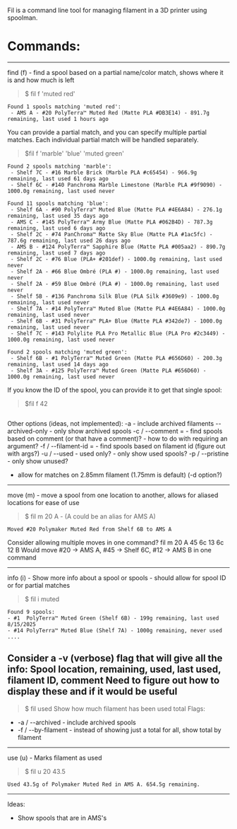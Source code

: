 Fil is a command line tool for managing filament in a 3D printer using spoolman.

# Commands:

---

find (f) - find a spool based on a partial name/color match, shows where it is and how much is left

> $ fil f 'muted red'
```
Found 1 spools matching 'muted red':
 - AMS A - #20 PolyTerra™ Muted Red (Matte PLA #DB3E14) - 891.7g remaining, last used 1 hours ago
```
You can provide a partial match, and you can specify multiple partial matches. Each individual partial match will be 
handled separately.  

> $fil f 'marble' 'blue' 'muted green'
```aiignore
Found 2 spools matching 'marble':
 - Shelf 7C - #16 Marble Brick (Marble PLA #c65454) - 966.9g remaining, last used 61 days ago
 - Shelf 6C - #140 Panchroma Marble Limestone (Marble PLA #9f9090) - 1000.0g remaining, last used never

Found 11 spools matching 'blue':
 - Shelf 6A - #90 PolyTerra™ Muted Blue (Matte PLA #4E6A84) - 276.1g remaining, last used 35 days ago
 - AMS C - #145 PolyTerra™ Army Blue (Matte PLA #062B4D) - 787.3g remaining, last used 6 days ago
 - Shelf 2C - #74 PanChroma™ Matte Sky Blue (Matte PLA #1ac5fc) - 787.6g remaining, last used 26 days ago
 - AMS B - #124 PolyTerra™ Sapphire Blue (Matte PLA #005aa2) - 890.7g remaining, last used 7 days ago
 - Shelf 2C - #76 Blue (PLA+ #201def) - 1000.0g remaining, last used never
 - Shelf 2A - #66 Blue Ombré (PLA #) - 1000.0g remaining, last used never
 - Shelf 2A - #59 Blue Ombré (PLA #) - 1000.0g remaining, last used never
 - Shelf 5B - #136 Panchroma Silk Blue (PLA Silk #3609e9) - 1000.0g remaining, last used never
 - Shelf 7A - #14 PolyTerra™ Muted Blue (Matte PLA #4E6A84) - 1000.0g remaining, last used never
 - Shelf 6B - #31 PolyTerra™ PLA+ Blue (Matte PLA #342de7) - 1000.0g remaining, last used never
 - Shelf 7C - #143 Polylite PLA Pro Metallic Blue (PLA Pro #2c3449) - 1000.0g remaining, last used never

Found 2 spools matching 'muted green':
 - Shelf 6B - #1 PolyTerra™ Muted Green (Matte PLA #656D60) - 200.3g remaining, last used 14 days ago
 - Shelf 3A - #125 PolyTerra™ Muted Green (Matte PLA #656D60) - 1000.0g remaining, last used never
```

If you know the ID of the spool, you can provide it to get that single spool:
> $fil f 42
```aiignore

```

Other options (ideas, not implemented):
-a - include archived filaments
--archived-only - only show archived spools
-c / --comment = <string> - find spools based on comment (or that have a comment)? - how to do with requiring an argument?
-f / --filament-id = <digits> - find spools based on filament id (figure out with args?)
-u / --used - used only? - only show used spools?
-p / --pristine - only show unused?
- allow for matches on 2.85mm filament (1.75mm is default) (-d option?)

---
move (m) - move a spool from one location to another, allows for aliased locations for ease of use
> $ fil m 20 A - (A could be an alias for AMS A)
```
Moved #20 Polymaker Muted Red from Shelf 6B to AMS A
```
Consider allowing multiple moves in one command?
fil m 20 A 45 6c 13 6c 12 B
Would move #20 -> AMS A, #45 -> Shelf 6C, #12 -> AMS B in one command

---
info (i) - Show more info about a spool or spools - should allow for spool ID or for partial matches
> $ fil i muted
```
Found 9 spools:
- #1  PolyTerra™ Muted Green (Shelf 6B) - 199g remaining, last used 8/15/2025
- #14 PolyTerra™ Muted Blue (Shelf 7A) - 1000g remaining, never used
....
```
Consider a -v (verbose) flag that will give all the info: Spool location, remaining, used, last used, filament ID, comment
Need to figure out how to display these and if it would be useful
---
> $ fil used
Show how much filament has been used total
Flags:
- -a / --archived - include archived spools
- -f / --by-filament - instead of showing just a total for all, show total by filament
---
use (u) - Marks filament as used
> $ fil u 20 43.5
```
Used 43.5g of Polymaker Muted Red in AMS A. 654.5g remaining.
```

---

Ideas:

- Show spools that are in AMS's
